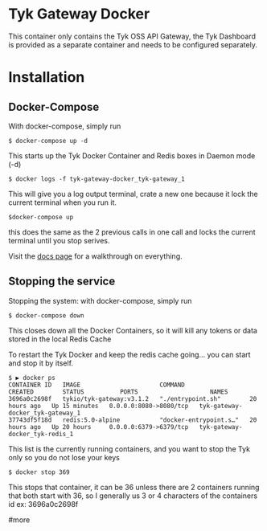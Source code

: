 Tyk Gateway Docker
=================================

This container only contains the Tyk OSS API Gateway, the Tyk Dashboard is provided as a separate container and needs to be configured separately.


# Installation


## Docker-Compose

With docker-compose, simply run 
```
$ docker-compose up -d
```
This starts up the Tyk Docker Container and Redis boxes in Daemon mode (-d)
```
$ docker logs -f tyk-gateway-docker_tyk-gateway_1
```
This will give you a log output terminal, crate a new one because it lock the current terminal when you run it.
```
$docker-compose up
```
this does the same as the 2 previous calls in one call and locks the current terminal until you stop serives.

Visit the [docs page](http://sedky.ca/tyk-gw-docker-dev-env/docs/gateway/overview) for a walkthrough on everything.

## Stopping the service
Stopping the system: with docker-compose, simply run
```
$ docker-compose down
```
This closes down all the Docker Containers, so it will kill any tokens or data stored in the local Redis Cache

To restart the Tyk Docker and keep the redis cache going...
you can start and stop it by itself.
```
$ ▶ docker ps       
CONTAINER ID   IMAGE                      COMMAND                  CREATED        STATUS          PORTS                    NAMES
3696a0c2698f   tykio/tyk-gateway:v3.1.2   "./entrypoint.sh"        20 hours ago   Up 15 minutes   0.0.0.0:8080->8080/tcp   tyk-gateway-docker_tyk-gateway_1
37743df5f18d   redis:5.0-alpine           "docker-entrypoint.s…"   20 hours ago   Up 20 hours     0.0.0.0:6379->6379/tcp   tyk-gateway-docker_tyk-redis_1
```
This list is the currently running containers, and you want to stop the Tyk only so you do not lose your keys
``` 
$ docker stop 369
```
This stops that container, it can be 36 unless there are 2 containers running that both start with 36,
so I generally us 3 or 4 characters of the containers id ex: 3696a0c2698f

#more

